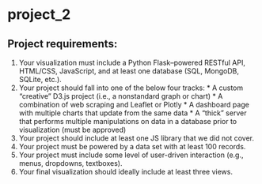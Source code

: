 # project_2

## Project requirements:
  1. Your visualization must include a Python Flask–powered RESTful API, HTML/CSS, JavaScript, and at least one database (SQL, MongoDB, SQLite, etc.).
  1. Your project should fall into one of the below four tracks:
    * A custom “creative” D3.js project (i.e., a nonstandard graph or chart)
    * A combination of web scraping and Leaflet or Plotly
    * A dashboard page with multiple charts that update from the same data
    * A “thick” server that performs multiple manipulations on data in a database prior to visualization (must be approved)
  1. Your project should include at least one JS library that we did not cover.
  1. Your project must be powered by a data set with at least 100 records.
  1. Your project must include some level of user-driven interaction (e.g., menus, dropdowns, textboxes).
  1. Your final visualization should ideally include at least three views.
